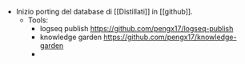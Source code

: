 - Inizio porting del database di [[Distillati]] in [[github]].
	- Tools:
		- logseq publish https://github.com/pengx17/logseq-publish
		- knowledge garden https://github.com/pengx17/knowledge-garden
		-